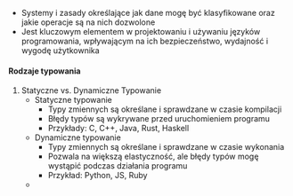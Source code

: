 - Systemy i zasady określające jak dane mogę być klasyfikowane oraz jakie operacje są na nich dozwolone
- Jest kluczowym elementem w projektowaniu i używaniu języków programowania, wpływającym na ich bezpieczeństwo, wydajność i wygodę użytkownika

#### Rodzaje typowania
1. Statyczne vs. Dynamiczne Typowanie
	- Statyczne typowanie
		- Typy zmiennych są określane i sprawdzane w czasie kompilacji
		- Błędy typów są wykrywane przed uruchomieniem programu
		- Przykłady: C, C++, Java, Rust, Haskell
	- Dynamiczne typowanie
		- Typy zmiennych są określane i sprawdzane w czasie wykonania
		- Pozwala na większą elastyczność, ale błędy typów mogę wystąpić podczas działania programu
		- Przykład: Python, JS, Ruby
	- 